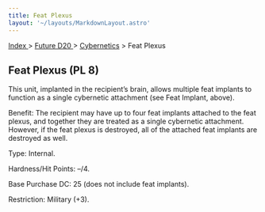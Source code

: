 ```yaml
---
title: Feat Plexus
layout: '~/layouts/MarkdownLayout.astro'
---
```


[ Index ](/) > [ Future D20 ](/future.d20.srd) > [Cybernetics](/future.d20.srd/cybernetics) > Feat Plexus

## Feat Plexus (PL 8)

This unit, implanted in the recipient’s brain, allows multiple feat implants
to function as a single cybernetic attachment (see Feat Implant, above).

Benefit: The recipient may have up to four feat implants attached to the feat
plexus, and together they are treated as a single cybernetic attachment.
However, if the feat plexus is destroyed, all of the attached feat implants
are destroyed as well.

Type: Internal.

Hardness/Hit Points: –/4.

Base Purchase DC: 25 (does not include feat implants).

Restriction: Military (+3).

